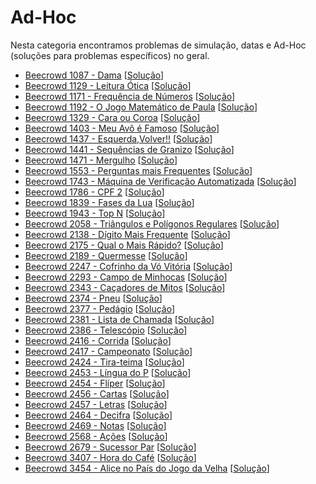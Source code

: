 # Ad-Hoc
Nesta categoria encontramos problemas de simulação, datas e Ad-Hoc (soluções para problemas específicos) no geral.

+ [Beecrowd 1087 - Dama](https://judge.beecrowd.com/pt/problems/view/1087) [[Solução](adhoc-codes/1087.c)]
+ [Beecrowd 1129 - Leitura Ótica](https://judge.beecrowd.com/pt/problems/view/1129) [[Solução](adhoc-codes/1129.c)]
+ [Beecrowd 1171 - Frequência de Números](https://judge.beecrowd.com/pt/problems/view/1171) [[Solução](adhoc-codes/1171.c)]
+ [Beecrowd 1192 - O Jogo Matemático de Paula](https://judge.beecrowd.com/pt/problems/view/1192) [[Solução](adhoc-codes/1192.c)]
+ [Beecrowd 1329 - Cara ou Coroa](https://judge.beecrowd.com/pt/problems/view/1329) [[Solução](adhoc-codes/1329.c)]
+ [Beecrowd 1403 - Meu Avô é Famoso](https://judge.beecrowd.com/pt/problems/view/1403) [[Solução](adhoc-codes/1403.c)]
+ [Beecrowd 1437 - Esquerda,Volver!!](https://judge.beecrowd.com/pt/problems/view/1437) [[Solução](adhoc-codes/1437.c)]
+ [Beecrowd 1441 - Sequências de Granizo](https://judge.beecrowd.com/pt/problems/view/1441) [[Solução](adhoc-codes/1441.c)]
+ [Beecrowd 1471 - Mergulho](https://judge.beecrowd.com/pt/problems/view/1471) [[Solução](adhoc-codes/1471.c)]
+ [Beecrowd 1553 - Perguntas mais Frequentes](https://judge.beecrowd.com/pt/problems/view/1553) [[Solução](adhoc-codes/1553.c)]
+ [Beecrowd 1743 - Máquina de Verificação Automatizada](https://judge.beecrowd.com/pt/problems/view/1743) [[Solução](adhoc-codes/1743.c)]
+ [Beecrowd 1786 - CPF 2](https://judge.beecrowd.com/pt/problems/view/1786) [[Solução](adhoc-codes/1786.c)]
+ [Beecrowd 1839 - Fases da Lua](https://judge.beecrowd.com/pt/problems/view/1839) [[Solução](adhoc-codes/1893.c)]
+ [Beecrowd 1943 - Top N](https://judge.beecrowd.com/pt/problems/view/1943) [[Solução](adhoc-codes/1943.c)]
+ [Beecrowd 2058 - Triângulos e Polígonos Regulares](https://judge.beecrowd.com/pt/problems/view/2058) [[Solução](adhoc-codes/2058.c)]
+ [Beecrowd 2138 - Dígito Mais Frequente](https://judge.beecrowd.com/pt/problems/view/2138) [[Solução](adhoc-codes/2138.c)]
+ [Beecrowd 2175 - Qual o Mais Rápido?](https://judge.beecrowd.com/pt/problems/view/2175) [[Solução](adhoc-codes/2175.c)]
+ [Beecrowd 2189 - Quermesse](https://judge.beecrowd.com/pt/problems/view/2189) [[Solução](adhoc-codes/2189.c)]
+ [Beecrowd 2247 - Cofrinho da Vó Vitória](https://judge.beecrowd.com/pt/problems/view/2247) [[Solução](adhoc-codes/2247.c)]
+ [Beecrowd 2293 - Campo de Minhocas](https://judge.beecrowd.com/pt/problems/view/2293) [[Solução](adhoc-codes/2293.c)]
+ [Beecrowd 2343 - Caçadores de Mitos](https://judge.beecrowd.com/pt/problems/view/2343) [[Solução](adhoc-codes/2343.c)]
+ [Beecrowd 2374 - Pneu](https://judge.beecrowd.com/pt/problems/view/2374) [[Solução](adhoc-codes/2374.c)]
+ [Beecrowd 2377 - Pedágio](https://judge.beecrowd.com/pt/problems/view/2377) [[Solução](adhoc-codes/2377.c)]
+ [Beecrowd 2381 - Lista de Chamada](https://judge.beecrowd.com/pt/problems/view/2381) [[Solução](adhoc-codes/2381.c)]
+ [Beecrowd 2386 - Telescópio](https://judge.beecrowd.com/pt/problems/view/2386) [[Solução](adhoc-codes/2386.c)]
+ [Beecrowd 2416 - Corrida](https://judge.beecrowd.com/pt/problems/view/2416) [[Solução](adhoc-codes/2416.c)]
+ [Beecrowd 2417 - Campeonato](https://judge.beecrowd.com/pt/problems/view/2417) [[Solução](adhoc-codes/2417.c)]
+ [Beecrowd 2424 - Tira-teima](https://judge.beecrowd.com/pt/problems/view/2424) [[Solução](adhoc-codes/2424.c)]
+ [Beecrowd 2453 - Língua do P](https://judge.beecrowd.com/pt/problems/view/2453) [[Solução](adhoc-codes/2453.c)]
+ [Beecrowd 2454 - Flíper](https://judge.beecrowd.com/pt/problems/view/2454) [[Solução](adhoc-codes/2454.c)]
+ [Beecrowd 2456 - Cartas](https://judge.beecrowd.com/pt/problems/view/2456) [[Solução](adhoc-codes/2456.c)]
+ [Beecrowd 2457 - Letras](https://judge.beecrowd.com/pt/problems/view/2457) [[Solução](adhoc-codes/2457.c)]
+ [Beecrowd 2464 - Decifra](https://judge.beecrowd.com/pt/problems/view/2464) [[Solução](adhoc-codes/2464.c)]
+ [Beecrowd 2469 - Notas](https://judge.beecrowd.com/pt/problems/view/2469) [[Solução](adhoc-codes/2469.c)]
+ [Beecrowd 2568 - Ações](https://judge.beecrowd.com/pt/problems/view/2568) [[Solução](adhoc-codes/2568.c)]
+ [Beecrowd 2679 - Sucessor Par](https://judge.beecrowd.com/pt/problems/view/2679) [[Solução](adhoc-codes/2679.c)]
+ [Beecrowd 3407 - Hora do Café](https://judge.beecrowd.com/pt/problems/view/3407) [[Solução](adhoc-codes/3407.c)]
+ [Beecrowd 3454 - Alice no País do Jogo da Velha](https://judge.beecrowd.com/pt/problems/view/3454) [[Solução](adhoc-codes/3454.c)]